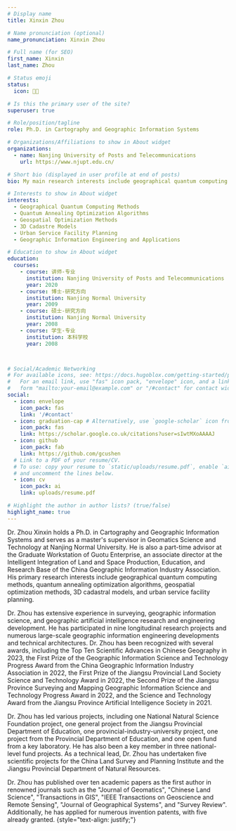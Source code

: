 ```yaml
---
# Display name
title: Xinxin Zhou

# Name pronunciation (optional)
name_pronunciation: Xinxin Zhou

# Full name (for SEO)
first_name: Xinxin
last_name: Zhou

# Status emoji
status:
  icon: 👨‍🏫

# Is this the primary user of the site?
superuser: true

# Role/position/tagline
role: Ph.D. in Cartography and Geographic Information Systems

# Organizations/Affiliations to show in About widget
organizations:
  - name: Nanjing University of Posts and Telecommunications
    url: https://www.njupt.edu.cn/

# Short bio (displayed in user profile at end of posts)
bio: My main research interests include geographical quantum computing methods, quantum annealing optimization algorithms, geospatial optimization methods, 3D cadastral models, and urban service facility planning.

# Interests to show in About widget
interests:
  - Geographical Quantum Computing Methods
  - Quantum Annealing Optimization Algorithms
  - Geospatial Optimization Methods
  - 3D Cadastre Models
  - Urban Service Facility Planning
  - Geographic Information Engineering and Applications

# Education to show in About widget
education:
  courses:
    - course: 讲师-专业
      institution: Nanjing University of Posts and Telecommunications
      year: 2020
    - course: 博士-研究方向
      institution: Nanjing Normal University
      year: 2009
    - course: 硕士-研究方向
      institution: Nanjing Normal University
      year: 2008
    - course: 学生-专业
      institution: 本科学校
      year: 2008



# Social/Academic Networking
# For available icons, see: https://docs.hugoblox.com/getting-started/page-builder/#icons
#   For an email link, use "fas" icon pack, "envelope" icon, and a link in the
#   form "mailto:your-email@example.com" or "/#contact" for contact widget.
social:
  - icon: envelope
    icon_pack: fas
    link: '/#contact'
  - icon: graduation-cap # Alternatively, use `google-scholar` icon from `ai` icon pack
    icon_pack: fas
    link: https://scholar.google.co.uk/citations?user=sIwtMXoAAAAJ
  - icon: github
    icon_pack: fab
    link: https://github.com/gcushen
  # Link to a PDF of your resume/CV.
  # To use: copy your resume to `static/uploads/resume.pdf`, enable `ai` icons in `params.yaml`,
  # and uncomment the lines below.
  - icon: cv
    icon_pack: ai
    link: uploads/resume.pdf

# Highlight the author in author lists? (true/false)
highlight_name: true
---
```


Dr. Zhou Xinxin holds a Ph.D. in Cartography and Geographic Information Systems and serves as a master's supervisor in Geomatics Science and Technology at Nanjing Normal University. He is also a part-time advisor at the Graduate Workstation of Guotu Enterprise, an associate director at the Intelligent Integration of Land and Space Production, Education, and Research Base of the China Geographic Information Industry Association. His primary research interests include geographical quantum computing methods, quantum annealing optimization algorithms, geospatial optimization methods, 3D cadastral models, and urban service facility planning.

Dr. Zhou has extensive experience in surveying, geographic information science, and geographic artificial intelligence research and engineering development. He has participated in nine longitudinal research projects and numerous large-scale geographic information engineering developments and technical architectures. Dr. Zhou has been recognized with several awards, including the Top Ten Scientific Advances in Chinese Geography in 2023, the First Prize of the Geographic Information Science and Technology Progress Award from the China Geographic Information Industry Association in 2022, the First Prize of the Jiangsu Provincial Land Society Science and Technology Award in 2022, the Second Prize of the Jiangsu Province Surveying and Mapping Geographic Information Science and Technology Progress Award in 2022, and the Science and Technology Award from the Jiangsu Province Artificial Intelligence Society in 2021.

Dr. Zhou has led various projects, including one National Natural Science Foundation project, one general project from the Jiangsu Provincial Department of Education, one provincial-industry-university project, one project from the Provincial Department of Education, and one open fund from a key laboratory. He has also been a key member in three national-level fund projects. As a technical lead, Dr. Zhou has undertaken five scientific projects for the China Land Survey and Planning Institute and the Jiangsu Provincial Department of Natural Resources.

Dr. Zhou has published over ten academic papers as the first author in renowned journals such as the "Journal of Geomatics", "Chinese Land Science", "Transactions in GIS", "IEEE Transactions on Geoscience and Remote Sensing", "Journal of Geographical Systems", and "Survey Review". Additionally, he has applied for numerous invention patents, with five already granted.
{style="text-align: justify;"}
